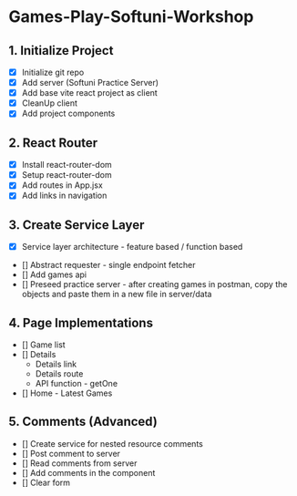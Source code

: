 # Games-Play-Softuni-Workshop

## 1. Initialize Project
- [x] Initialize git repo
- [x] Add server (Softuni Practice Server)
- [x] Add base vite react project as client
- [x] CleanUp client
- [x] Add project components

## 2. React Router
- [x] Install react-router-dom
- [x] Setup react-router-dom
- [x] Add routes in App.jsx
- [x] Add links in navigation
  
## 3. Create Service Layer
- [x] Service layer architecture - feature based / function based
- [] Abstract requester - single endpoint fetcher
- [] Add games api
- [] Preseed practice server - after creating games in postman, copy the objects and paste them in a new file in server/data

## 4. Page Implementations
- [] Game list
- [] Details 
    - Details link
    - Details route
    - API function - getOne
- [] Home - Latest Games

## 5. Comments (Advanced)
- [] Create service for nested resource comments
- [] Post comment to server
- [] Read comments from server
- [] Add comments in the component
- [] Clear form

